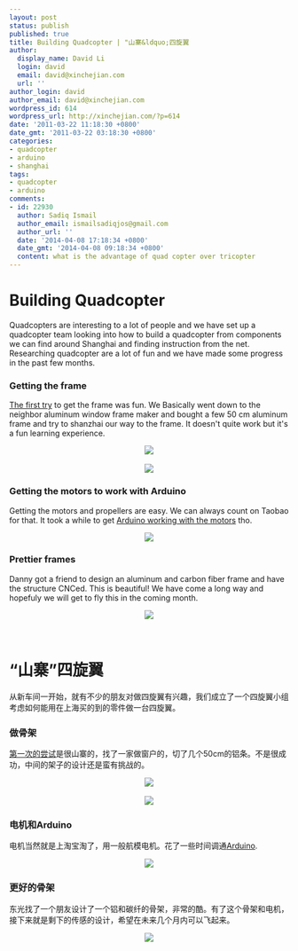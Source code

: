```yaml
---
layout: post
status: publish
published: true
title: Building Quadcopter | "山寨&ldquo;四旋翼
author:
  display_name: David Li
  login: david
  email: david@xinchejian.com
  url: ''
author_login: david
author_email: david@xinchejian.com
wordpress_id: 614
wordpress_url: http://xinchejian.com/?p=614
date: '2011-03-22 11:18:30 +0800'
date_gmt: '2011-03-22 03:18:30 +0800'
categories:
- quadcopter
- arduino
- shanghai
tags:
- quadcopter
- arduino
comments:
- id: 22930
  author: Sadiq Ismail
  author_email: ismailsadiqjos@gmail.com
  author_url: ''
  date: '2014-04-08 17:18:34 +0800'
  date_gmt: '2014-04-08 09:18:34 +0800'
  content: what is the advantage of quad copter over tricopter
---
```

<p><!--:en--></p>
<h1>Building Quadcopter</h1></p>
<p>Quadcopters are interesting to a lot of people and we have set up a quadcopter team looking into how to build a quadcopter from components we can find around Shanghai and finding instruction from the net. Researching quadcopter are a lot of fun and we have made some progress in the past few months.</p></p>
<h3>Getting the frame</h3></p>
<p>
<a href="http://xinchejian.com/projects/quadcopter/" target="_blank">The first try</a> to get the frame was fun. We Basically went down to the neighbor aluminum window frame maker and bought a few 50 cm aluminum frame and try to shanzhai our way to the frame. It doesn't quite work but it's a fun learning experience.<br />
</p></p>
<p style="text-align:center">
<img src="http://xinchejian.com/wp-content/uploads/2010/12/IMG_0032.jpg"><br/><br />
<img src="http://xinchejian.com/wp-content/uploads/2010/12/IMG_0034.jpg"><br />
</p></p>
<h3>Getting the motors to work with Arduino</h3></p>
<p>
Getting the motors and propellers are easy. We can always count on Taobao for that. It took a while to get <a href="http://xinchejian.com/2010/12/30/189/" target="_blank">Arduino working with the motors</a> tho.<br />
</p></p>
<p style="text-align:center">
<img src="http://xinchejian.com/wp-content/uploads/2010/12/图像123-300x240.jpg"><br />
</p></p>
<h3>Prettier frames</h3></p>
<p>
Danny got a friend to design an aluminum and carbon fiber frame and have the structure CNCed. This is beautiful! We have come a long way and hopefuly we will get to fly this in the coming month.<br />
</p></p>
<p style="text-align:center">
<img src="http://xinchejian.com/wp-content/uploads/2011/03/SNC18108.jpg"><br />
</p></p>
<p><!--:--><br />
<!--:zh--></p>
<h1>&ldquo;山寨&rdquo;四旋翼</h1></p>
<p>从新车间一开始，就有不少的朋友对做四旋翼有兴趣，我们成立了一个四旋翼小组考虑如何能用在上海买的到的零件做一台四旋翼。</p></p>
<h3>做骨架</h3></p>
<p>
<a href="http://xinchejian.com/projects/quadcopter/" target="_blank">第一次的尝试</a>是很山寨的，找了一家做窗户的，切了几个50cm的铝条。不是很成功，中间的架子的设计还是蛮有挑战的。<br />
</p></p>
<p style="text-align:center">
<img src="http://xinchejian.com/wp-content/uploads/2010/12/IMG_0032.jpg"><br/><br />
<img src="http://xinchejian.com/wp-content/uploads/2010/12/IMG_0034.jpg"><br />
</p></p>
<h3>电机和Arduino</h3></p>
<p>
电机当然就是上淘宝淘了，用一般航模电机。花了一些时间调通<a href="http://xinchejian.com/2010/12/30/189/" target="_blank">Arduino</a>.<br />
</p></p>
<p style="text-align:center">
<img src="http://xinchejian.com/wp-content/uploads/2010/12/图像123-300x240.jpg"><br />
</p></p>
<h3>更好的骨架</h3></p>
<p>
东光找了一个朋友设计了一个铝和碳纤的骨架，非常的酷。有了这个骨架和电机，接下来就是剩下的传感的设计，希望在未来几个月内可以飞起来。<br />
</p></p>
<p style="text-align:center">
<img src="http://xinchejian.com/wp-content/uploads/2011/03/SNC18108.jpg"><br />
</p></p>
<p><!--:--></p>
